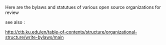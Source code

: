Here are the bylaws and statutues of various open source organizations for
review


see also :

http://ctb.ku.edu/en/table-of-contents/structure/organizational-structure/write-bylaws/main
